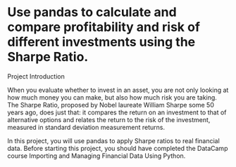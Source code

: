 
# Use pandas to calculate and compare profitability and risk of different investments using the Sharpe Ratio.

Project Introduction

When you evaluate whether to invest in an asset, you are not only looking at how much money you can make, but also how much risk you are taking. The Sharpe Ratio, proposed by Nobel laureate William Sharpe some 50 years ago, does just that: it compares the return on an investment to that of alternative options and relates the return to the risk of the investment, measured in standard deviation measurement returns.

In this project, you will use pandas to apply Sharpe ratios to real financial data. Before starting this project, you should have completed the DataCamp course Importing and Managing Financial Data Using Python.